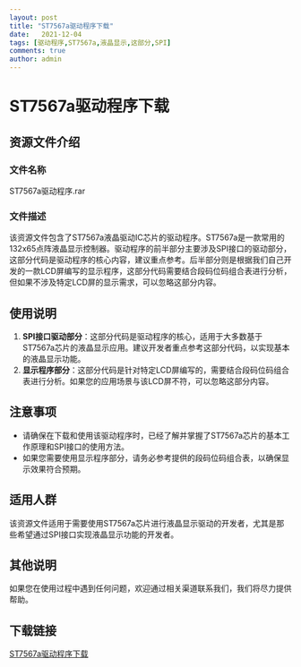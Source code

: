```yaml
---
layout: post
title: "ST7567a驱动程序下载"
date:   2021-12-04
tags: [驱动程序,ST7567a,液晶显示,这部分,SPI]
comments: true
author: admin
---
```

# ST7567a驱动程序下载

## 资源文件介绍

### 文件名称
ST7567a驱动程序.rar

### 文件描述
该资源文件包含了ST7567a液晶驱动IC芯片的驱动程序。ST7567a是一款常用的132x65点阵液晶显示控制器。驱动程序的前半部分主要涉及SPI接口的驱动部分，这部分代码是驱动程序的核心内容，建议重点参考。后半部分则是根据我们自己开发的一款LCD屏编写的显示程序，这部分代码需要结合段码位码组合表进行分析，但如果不涉及特定LCD屏的显示需求，可以忽略这部分内容。

## 使用说明
1. **SPI接口驱动部分**：这部分代码是驱动程序的核心，适用于大多数基于ST7567a芯片的液晶显示应用。建议开发者重点参考这部分代码，以实现基本的液晶显示功能。
2. **显示程序部分**：这部分代码是针对特定LCD屏编写的，需要结合段码位码组合表进行分析。如果您的应用场景与该LCD屏不符，可以忽略这部分内容。

## 注意事项
- 请确保在下载和使用该驱动程序时，已经了解并掌握了ST7567a芯片的基本工作原理和SPI接口的使用方法。
- 如果您需要使用显示程序部分，请务必参考提供的段码位码组合表，以确保显示效果符合预期。

## 适用人群
该资源文件适用于需要使用ST7567a芯片进行液晶显示驱动的开发者，尤其是那些希望通过SPI接口实现液晶显示功能的开发者。

## 其他说明
如果您在使用过程中遇到任何问题，欢迎通过相关渠道联系我们，我们将尽力提供帮助。

## 下载链接

[ST7567a驱动程序下载](https://pan.quark.cn/s/ff20d776ff9a)